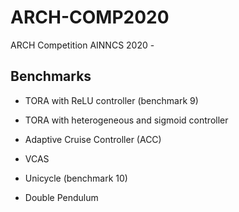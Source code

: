 # ARCH-COMP2020
ARCH Competition AINNCS 2020 - 

## Benchmarks

- TORA with ReLU controller (benchmark 9)

- TORA with heterogeneous and sigmoid controller

- Adaptive Cruise Controller (ACC)

- VCAS

- Unicycle (benchmark 10)

- Double Pendulum
